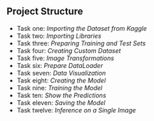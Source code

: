 

## Project Structure

- Task one:     _Importing the Dataset from Kaggle_
- Task two:     _Importing Libraries_
- Task three:   _Preparing Training and Test Sets_
- Task four:    _Creating Custom Dataset_
- Task five:    _Image Transformations_
- Task six:     _Prepare DataLoader_
- Task seven:   _Data Visualization_
- Task eight:   _Creating the Model_
- Task nine:    _Training the Model_
- Task ten:     _Show the Predictions_
- Task eleven:  _Saving the Model_
- Task twelve:  _Inference on a Single Image_


 
